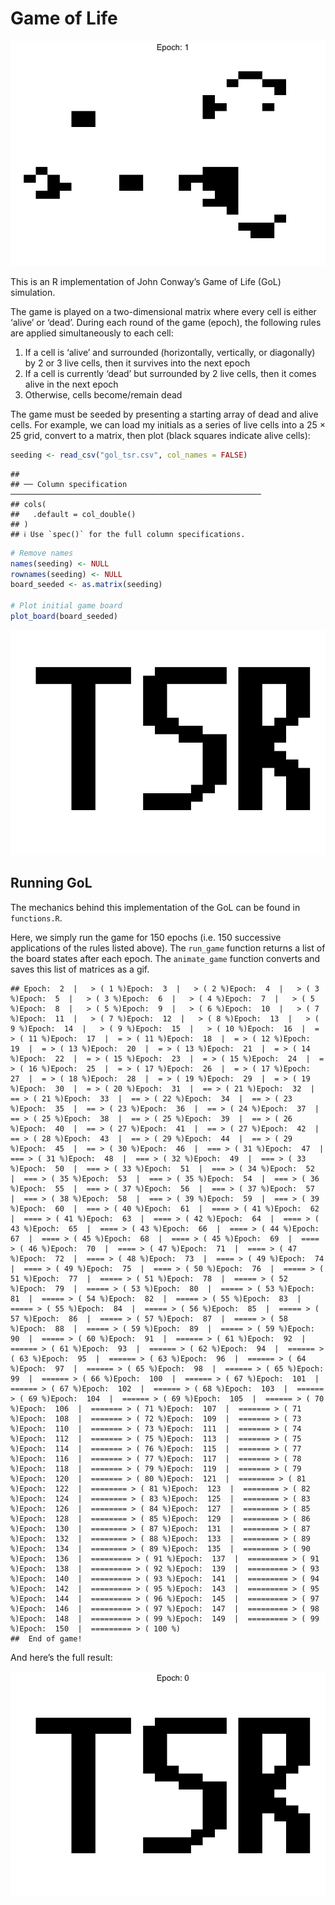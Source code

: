 
# Game of Life

![](tsr_short.gif)

This is an R implementation of John Conway’s Game of Life (GoL)
simulation.

The game is played on a two-dimensional matrix where every cell is
either ‘alive’ or ‘dead’. During each round of the game (epoch), the
following rules are applied simultaneously to each cell:

1.  If a cell is ‘alive’ and surrounded (horizontally, vertically, or
    diagonally) by 2 or 3 live cells, then it survives into the next
    epoch
2.  If a cell is currently ‘dead’ but surrounded by 2 live cells, then
    it comes alive in the next epoch
3.  Otherwise, cells become/remain dead

The game must be seeded by presenting a starting array of dead and alive
cells. For example, we can load my initials as a series of live cells
into a 25 $\times$ 25 grid, convert to a matrix, then plot (black
squares indicate alive cells):

``` r
seeding <- read_csv("gol_tsr.csv", col_names = FALSE)
```

    ## 
    ## ── Column specification ────────────────────────────────────────────────────────
    ## cols(
    ##   .default = col_double()
    ## )
    ## ℹ Use `spec()` for the full column specifications.

``` r
# Remove names 
names(seeding) <- NULL
rownames(seeding) <- NULL
board_seeded <- as.matrix(seeding)

# Plot initial game board
plot_board(board_seeded)
```

![](README_files/figure-gfm/seed-1.png)<!-- -->

## Running GoL

The mechanics behind this implementation of the GoL can be found in
`functions.R`.

Here, we simply run the game for 150 epochs (i.e. 150 successive
applications of the rules listed above). The `run_game` function returns
a list of the board states after each epoch. The `animate_game` function
converts and saves this list of matrices as a gif.

    ## Epoch:  2  |   > ( 1 %)Epoch:  3  |   > ( 2 %)Epoch:  4  |   > ( 3 %)Epoch:  5  |   > ( 3 %)Epoch:  6  |   > ( 4 %)Epoch:  7  |   > ( 5 %)Epoch:  8  |   > ( 5 %)Epoch:  9  |   > ( 6 %)Epoch:  10  |   > ( 7 %)Epoch:  11  |   > ( 7 %)Epoch:  12  |   > ( 8 %)Epoch:  13  |   > ( 9 %)Epoch:  14  |   > ( 9 %)Epoch:  15  |   > ( 10 %)Epoch:  16  |  = > ( 11 %)Epoch:  17  |  = > ( 11 %)Epoch:  18  |  = > ( 12 %)Epoch:  19  |  = > ( 13 %)Epoch:  20  |  = > ( 13 %)Epoch:  21  |  = > ( 14 %)Epoch:  22  |  = > ( 15 %)Epoch:  23  |  = > ( 15 %)Epoch:  24  |  = > ( 16 %)Epoch:  25  |  = > ( 17 %)Epoch:  26  |  = > ( 17 %)Epoch:  27  |  = > ( 18 %)Epoch:  28  |  = > ( 19 %)Epoch:  29  |  = > ( 19 %)Epoch:  30  |  = > ( 20 %)Epoch:  31  |  == > ( 21 %)Epoch:  32  |  == > ( 21 %)Epoch:  33  |  == > ( 22 %)Epoch:  34  |  == > ( 23 %)Epoch:  35  |  == > ( 23 %)Epoch:  36  |  == > ( 24 %)Epoch:  37  |  == > ( 25 %)Epoch:  38  |  == > ( 25 %)Epoch:  39  |  == > ( 26 %)Epoch:  40  |  == > ( 27 %)Epoch:  41  |  == > ( 27 %)Epoch:  42  |  == > ( 28 %)Epoch:  43  |  == > ( 29 %)Epoch:  44  |  == > ( 29 %)Epoch:  45  |  == > ( 30 %)Epoch:  46  |  === > ( 31 %)Epoch:  47  |  === > ( 31 %)Epoch:  48  |  === > ( 32 %)Epoch:  49  |  === > ( 33 %)Epoch:  50  |  === > ( 33 %)Epoch:  51  |  === > ( 34 %)Epoch:  52  |  === > ( 35 %)Epoch:  53  |  === > ( 35 %)Epoch:  54  |  === > ( 36 %)Epoch:  55  |  === > ( 37 %)Epoch:  56  |  === > ( 37 %)Epoch:  57  |  === > ( 38 %)Epoch:  58  |  === > ( 39 %)Epoch:  59  |  === > ( 39 %)Epoch:  60  |  === > ( 40 %)Epoch:  61  |  ==== > ( 41 %)Epoch:  62  |  ==== > ( 41 %)Epoch:  63  |  ==== > ( 42 %)Epoch:  64  |  ==== > ( 43 %)Epoch:  65  |  ==== > ( 43 %)Epoch:  66  |  ==== > ( 44 %)Epoch:  67  |  ==== > ( 45 %)Epoch:  68  |  ==== > ( 45 %)Epoch:  69  |  ==== > ( 46 %)Epoch:  70  |  ==== > ( 47 %)Epoch:  71  |  ==== > ( 47 %)Epoch:  72  |  ==== > ( 48 %)Epoch:  73  |  ==== > ( 49 %)Epoch:  74  |  ==== > ( 49 %)Epoch:  75  |  ==== > ( 50 %)Epoch:  76  |  ===== > ( 51 %)Epoch:  77  |  ===== > ( 51 %)Epoch:  78  |  ===== > ( 52 %)Epoch:  79  |  ===== > ( 53 %)Epoch:  80  |  ===== > ( 53 %)Epoch:  81  |  ===== > ( 54 %)Epoch:  82  |  ===== > ( 55 %)Epoch:  83  |  ===== > ( 55 %)Epoch:  84  |  ===== > ( 56 %)Epoch:  85  |  ===== > ( 57 %)Epoch:  86  |  ===== > ( 57 %)Epoch:  87  |  ===== > ( 58 %)Epoch:  88  |  ===== > ( 59 %)Epoch:  89  |  ===== > ( 59 %)Epoch:  90  |  ===== > ( 60 %)Epoch:  91  |  ====== > ( 61 %)Epoch:  92  |  ====== > ( 61 %)Epoch:  93  |  ====== > ( 62 %)Epoch:  94  |  ====== > ( 63 %)Epoch:  95  |  ====== > ( 63 %)Epoch:  96  |  ====== > ( 64 %)Epoch:  97  |  ====== > ( 65 %)Epoch:  98  |  ====== > ( 65 %)Epoch:  99  |  ====== > ( 66 %)Epoch:  100  |  ====== > ( 67 %)Epoch:  101  |  ====== > ( 67 %)Epoch:  102  |  ====== > ( 68 %)Epoch:  103  |  ====== > ( 69 %)Epoch:  104  |  ====== > ( 69 %)Epoch:  105  |  ====== > ( 70 %)Epoch:  106  |  ======= > ( 71 %)Epoch:  107  |  ======= > ( 71 %)Epoch:  108  |  ======= > ( 72 %)Epoch:  109  |  ======= > ( 73 %)Epoch:  110  |  ======= > ( 73 %)Epoch:  111  |  ======= > ( 74 %)Epoch:  112  |  ======= > ( 75 %)Epoch:  113  |  ======= > ( 75 %)Epoch:  114  |  ======= > ( 76 %)Epoch:  115  |  ======= > ( 77 %)Epoch:  116  |  ======= > ( 77 %)Epoch:  117  |  ======= > ( 78 %)Epoch:  118  |  ======= > ( 79 %)Epoch:  119  |  ======= > ( 79 %)Epoch:  120  |  ======= > ( 80 %)Epoch:  121  |  ======== > ( 81 %)Epoch:  122  |  ======== > ( 81 %)Epoch:  123  |  ======== > ( 82 %)Epoch:  124  |  ======== > ( 83 %)Epoch:  125  |  ======== > ( 83 %)Epoch:  126  |  ======== > ( 84 %)Epoch:  127  |  ======== > ( 85 %)Epoch:  128  |  ======== > ( 85 %)Epoch:  129  |  ======== > ( 86 %)Epoch:  130  |  ======== > ( 87 %)Epoch:  131  |  ======== > ( 87 %)Epoch:  132  |  ======== > ( 88 %)Epoch:  133  |  ======== > ( 89 %)Epoch:  134  |  ======== > ( 89 %)Epoch:  135  |  ======== > ( 90 %)Epoch:  136  |  ========= > ( 91 %)Epoch:  137  |  ========= > ( 91 %)Epoch:  138  |  ========= > ( 92 %)Epoch:  139  |  ========= > ( 93 %)Epoch:  140  |  ========= > ( 93 %)Epoch:  141  |  ========= > ( 94 %)Epoch:  142  |  ========= > ( 95 %)Epoch:  143  |  ========= > ( 95 %)Epoch:  144  |  ========= > ( 96 %)Epoch:  145  |  ========= > ( 97 %)Epoch:  146  |  ========= > ( 97 %)Epoch:  147  |  ========= > ( 98 %)Epoch:  148  |  ========= > ( 99 %)Epoch:  149  |  ========= > ( 99 %)Epoch:  150  |  ========= > ( 100 %)
    ##  End of game!

And here’s the full result:

![](tsr.gif)
